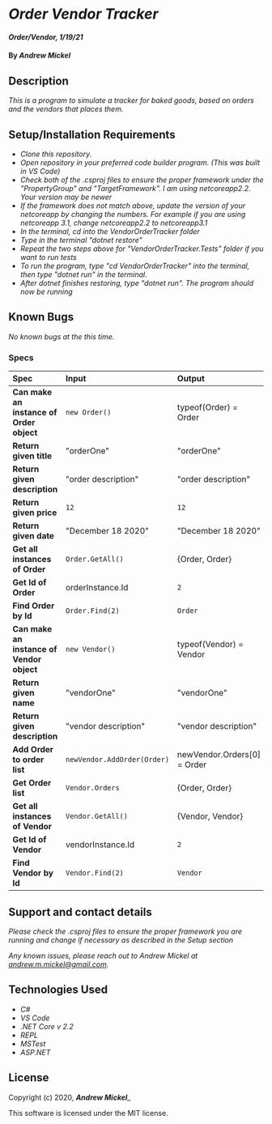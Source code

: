 # _Order Vendor Tracker_

#### _Order/Vendor, 1/19/21_

#### By _Andrew Mickel_

## Description

_This is a program to simulate a tracker for baked goods, based on orders and the vendors that places them._

## Setup/Installation Requirements

* _Clone this repository._
* _Open repository in your preferred code builder program. (This was built in VS Code)_
* _Check both of the .csproj files to ensure the proper framework under the "PropertyGroup" and "TargetFramework". I am using netcoreapp2.2. Your version may be newer_
* _If the framework does not match above, update the version of your netcoreapp by changing the numbers. For example if you are using netcoreapp 3.1, change netcoreapp2.2 to netcoreapp3.1_
* _In the terminal, cd into the VendorOrderTracker folder_
* _Type in the terminal "dotnet restore"_
* _Repeat the two steps above for "VendorOrderTracker.Tests" folder if you want to run tests_
* _To run the program, type "cd VendorOrderTracker" into the terminal, then type "dotnet run" in the terminal._
* _After dotnet finishes restoring, type "dotnet run". The program should now be running_

## Known Bugs

_No known bugs at the this time._

### Specs

| Spec                                            | Input                        | Output                        |
| :---------------------------------------------- | :--------------------------- | :---------------------------- |
| **Can make an instance of Order object** | `new Order()` | typeof(Order) = Order |
| **Return given title** | "orderOne" | "orderOne" |
| **Return given description** | "order description" | "order description" |
| **Return given price** | `12` | `12` |
| **Return given date** | "December 18 2020" | "December 18 2020" |
| **Get all instances of Order** | `Order.GetAll()` | {Order, Order} |
| **Get Id of Order** | orderInstance.Id | `2` |
| **Find Order by Id** | `Order.Find(2)` | `Order` |
| **Can make an instance of Vendor object** | `new Vendor()` | typeof(Vendor) = Vendor |
| **Return given name** | "vendorOne" | "vendorOne" |
| **Return given description** | "vendor description" | "vendor description" |
| **Add Order to order list** | `newVendor.AddOrder(Order)` | newVendor.Orders[0] = Order |
| **Get Order list** | `Vendor.Orders` | {Order, Order} |
| **Get all instances of Vendor** | `Vendor.GetAll()` | {Vendor, Vendor} |
| **Get Id of Vendor** | vendorInstance.Id | `2` |
| **Find Vendor by Id** | `Vendor.Find(2)` | `Vendor` |

## Support and contact details

_Please check the .csproj files to ensure the proper framework you are running and change if necessary as described in the Setup section_

_Any known issues, please reach out to Andrew Mickel at andrew.m.mickel@gmail.com._

## Technologies Used

* _C#_
* _VS Code_
* _.NET Core v 2.2_
* _REPL_
* _MSTest_
* _ASP.NET_

## License

Copyright (c) 2020, **_Andrew Mickel_**_

This software is licensed under the MIT license.